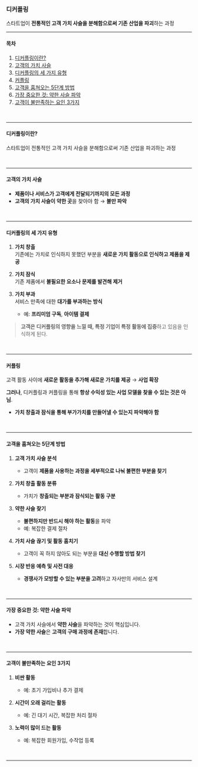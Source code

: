### **디커플링**  
스타트업이 **전통적인 고객 가치 사슬을 분해함으로써 기존 산업을 파괴**하는 과정  

---

#### **목차**  
1. [디커플링이란?](#디커플링이란)  
2. [고객의 가치 사슬](#고객의-가치-사슬)  
3. [디커플링의 세 가지 유형](#디커플링의-세-가지-유형)  
4. [커플링](#커플링)  
5. [고객을 훔쳐오는 5단계 방법](#고객을-훔쳐오는-5단계-방법)  
6. [가장 중요한 것: 약한 사슬 파악](#가장-중요한-것:-약한-사슬-파악)
7. [고객이 불만족하는 요인 3가지](#고객이-불만족하는-요인-3가지) 

<br>

---

#### **디커플링이란?**  
스타트업이 전통적인 고객 가치 사슬을 분해함으로써 기존 산업을 파괴하는 과정  

<br>

---

#### **고객의 가치 사슬**  
- **제품이나 서비스가 고객에게 전달되기까지의 모든 과정**  
- **고객의 가치 사슬이 약한 곳**을 찾아야 함 → **불만 파악**  

<br>

---

#### **디커플링의 세 가지 유형**  
1. **가치 창출**  
   기존에는 가치로 인식하지 못했던 부분을 **새로운 가치 활동으로 인식하고 제품을 제공**  

2. **가치 잠식**  
   기존 제품에서 **불필요한 요소나 문제를 발견해 제거**  

3. **가치 부과**  
   서비스 만족에 대한 **대가를 부과하는 방식**  
   - 예: **프리미엄 구독**, **아이템 결제**  

> **고객은 디커플링의 영향을 느낄 때, 특정 기업이 특정 활동에 집중**하고 있음을 인식하게 된다.

<br>

---

#### **커플링**  
고객 활동 사이에 **새로운 활동을 추가해 새로운 가치를 제공** → **사업 확장**  

**그러나**, 디커플링과 커플링을 통해 **항상 수익성 있는 사업 모델을 찾을 수 있는 것은 아님**.  
- **가치 창출과 잠식을 통해 부가가치를 만들어낼 수 있는지 파악해야 함**  

<br>

---

#### **고객을 훔쳐오는 5단계 방법**  
1. **고객 가치 사슬 분석**  
   - 고객이 **제품을 사용하는 과정을 세부적으로 나눠 불편한 부분을 찾기**

2. **가치 창출 활동 분류**  
   - 가치가 **창출되는 부분과 잠식되는 활동 구분**  

3. **약한 사슬 찾기**  
   - **불편하지만 반드시 해야 하는 활동**을 파악  
   - 예: 복잡한 결제 절차  

4. **가치 사슬 끊기 및 활동 훔치기**  
   - 고객이 꼭 하지 않아도 되는 부분을 **대신 수행할 방법 찾기**  

5. **시장 반응 예측 및 사전 대응**  
   - **경쟁사가 모방할 수 있는 부분을 고려**하고 자사만의 서비스 설계  

<br>

---

#### **가장 중요한 것: 약한 사슬 파악**  
- 고객 가치 사슬에서 **약한 사슬**을 파악하는 것이 핵심입니다.  
- **가장 약한 사슬**은 **고객의 구매 과정에 존재**합니다.  

<br>

---

#### **고객이 불만족하는 요인 3가지**  
1. **비싼 활동**  
   - 예: 초기 가입비나 추가 결제  

2. **시간이 오래 걸리는 활동**  
   - 예: 긴 대기 시간, 복잡한 처리 절차  

3. **노력이 많이 드는 활동**  
   - 예: 복잡한 회원가입, 수작업 등록  

<br>

---